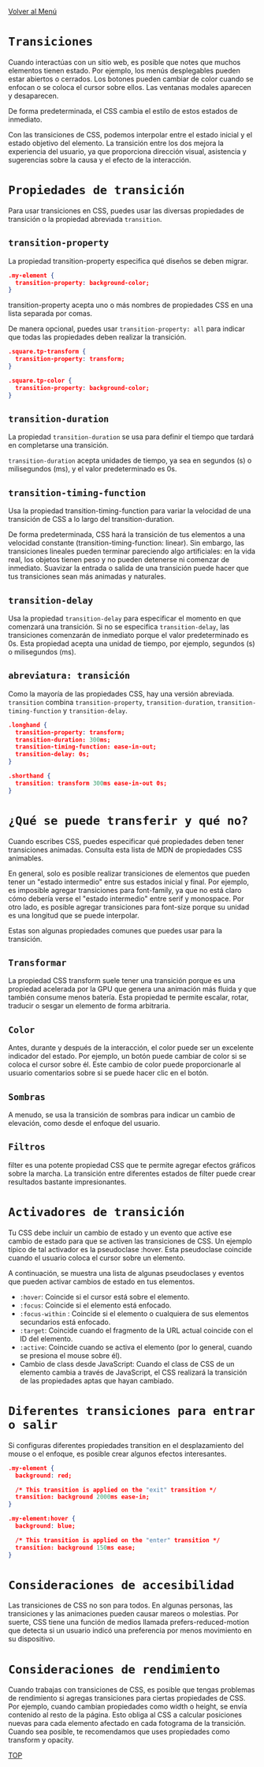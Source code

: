 [Volver al Menú](../root.md)

# `Transiciones `

Cuando interactúas con un sitio web, es posible que notes que muchos elementos tienen estado. Por ejemplo, los menús desplegables pueden estar abiertos o cerrados. Los botones pueden cambiar de color cuando se enfocan o se coloca el cursor sobre ellos. Las ventanas modales aparecen y desaparecen.

De forma predeterminada, el CSS cambia el estilo de estos estados de inmediato.

Con las transiciones de CSS, podemos interpolar entre el estado inicial y el estado objetivo del elemento. La transición entre los dos mejora la experiencia del usuario, ya que proporciona dirección visual, asistencia y sugerencias sobre la causa y el efecto de la interacción.

# `Propiedades de transición`

Para usar transiciones en CSS, puedes usar las diversas propiedades de transición o la propiedad abreviada `transition`.

## `transition-property`

La propiedad transition-property especifica qué diseños se deben migrar.

```JSON
.my-element {
  transition-property: background-color;
}
```

transition-property acepta uno o más nombres de propiedades CSS en una lista separada por comas.

De manera opcional, puedes usar `transition-property: all` para indicar que todas las propiedades deben realizar la transición.

```JSON
.square.tp-transform {
  transition-property: transform;
}

.square.tp-color {
  transition-property: background-color;
}
```

## `transition-duration`

La propiedad `transition-duration` se usa para definir el tiempo que tardará en completarse una transición.

`transition-duration` acepta unidades de tiempo, ya sea en segundos (s) o milisegundos (ms), y el valor predeterminado es 0s.

## `transition-timing-function`

Usa la propiedad transition-timing-function para variar la velocidad de una transición de CSS a lo largo del transition-duration.

De forma predeterminada, CSS hará la transición de tus elementos a una velocidad constante (transition-timing-function: linear). Sin embargo, las transiciones lineales pueden terminar pareciendo algo artificiales: en la vida real, los objetos tienen peso y no pueden detenerse ni comenzar de inmediato. Suavizar la entrada o salida de una transición puede hacer que tus transiciones sean más animadas y naturales.

## `transition-delay`

Usa la propiedad `transition-delay` para especificar el momento en que comenzará una transición. Si no se especifica `transition-delay`, las transiciones comenzarán de inmediato porque el valor predeterminado es 0s. Esta propiedad acepta una unidad de tiempo, por ejemplo, segundos (s) o milisegundos (ms).

## `abreviatura: transición`

Como la mayoría de las propiedades CSS, hay una versión abreviada. `transition` combina `transition-property`, `transition-duration`, `transition-timing-function` y `transition-delay`.

```JSON
.longhand {
  transition-property: transform;
  transition-duration: 300ms;
  transition-timing-function: ease-in-out;
  transition-delay: 0s;
}

.shorthand {
  transition: transform 300ms ease-in-out 0s;
}
```

# `¿Qué se puede transferir y qué no?`

Cuando escribes CSS, puedes especificar qué propiedades deben tener transiciones animadas. Consulta esta lista de MDN de propiedades CSS animables.

En general, solo es posible realizar transiciones de elementos que pueden tener un "estado intermedio" entre sus estados inicial y final. Por ejemplo, es imposible agregar transiciones para font-family, ya que no está claro cómo debería verse el "estado intermedio" entre serif y monospace. Por otro lado, es posible agregar transiciones para font-size porque su unidad es una longitud que se puede interpolar.

Estas son algunas propiedades comunes que puedes usar para la transición.

## `Transformar`

La propiedad CSS transform suele tener una transición porque es una propiedad acelerada por la GPU que genera una animación más fluida y que también consume menos batería. Esta propiedad te permite escalar, rotar, traducir o sesgar un elemento de forma arbitraria.

## `Color`

Antes, durante y después de la interacción, el color puede ser un excelente indicador del estado. Por ejemplo, un botón puede cambiar de color si se coloca el cursor sobre él. Este cambio de color puede proporcionarle al usuario comentarios sobre si se puede hacer clic en el botón.

## `Sombras`

A menudo, se usa la transición de sombras para indicar un cambio de elevación, como desde el enfoque del usuario.

## `Filtros`

filter es una potente propiedad CSS que te permite agregar efectos gráficos sobre la marcha. La transición entre diferentes estados de filter puede crear resultados bastante impresionantes.

# `Activadores de transición`

Tu CSS debe incluir un cambio de estado y un evento que active ese cambio de estado para que se activen las transiciones de CSS. Un ejemplo típico de tal activador es la pseudoclase :hover. Esta pseudoclase coincide cuando el usuario coloca el cursor sobre un elemento.

A continuación, se muestra una lista de algunas pseudoclases y eventos que pueden activar cambios de estado en tus elementos.

- `:hover`: Coincide si el cursor está sobre el elemento.
- `:focus`: Coincide si el elemento está enfocado.
- `:focus-within` : Coincide si el elemento o cualquiera de sus elementos secundarios está enfocado.
- `:target`: Coincide cuando el fragmento de la URL actual coincide con el ID del elemento.
- `:active`: Coincide cuando se activa el elemento (por lo general, cuando se presiona el mouse sobre él).
- Cambio de class desde JavaScript: Cuando el class de CSS de un elemento cambia a través de JavaScript, el CSS realizará la transición de las propiedades aptas que hayan cambiado.

# `Diferentes transiciones para entrar o salir`

Si configuras diferentes propiedades transition en el desplazamiento del mouse o el enfoque, es posible crear algunos efectos interesantes.

```JSON
.my-element {
  background: red;

  /* This transition is applied on the "exit" transition */
  transition: background 2000ms ease-in;
}

.my-element:hover {
  background: blue;

  /* This transition is applied on the "enter" transition */
  transition: background 150ms ease;
}
```

# `Consideraciones de accesibilidad`

Las transiciones de CSS no son para todos. En algunas personas, las transiciones y las animaciones pueden causar mareos o molestias. Por suerte, CSS tiene una función de medios llamada prefers-reduced-motion que detecta si un usuario indicó una preferencia por menos movimiento en su dispositivo.

# `Consideraciones de rendimiento`

Cuando trabajas con transiciones de CSS, es posible que tengas problemas de rendimiento si agregas transiciones para ciertas propiedades de CSS. Por ejemplo, cuando cambian propiedades como width o height, se envía contenido al resto de la página. Esto obliga al CSS a calcular posiciones nuevas para cada elemento afectado en cada fotograma de la transición. Cuando sea posible, te recomendamos que uses propiedades como transform y opacity.

[TOP](#transiciones)
